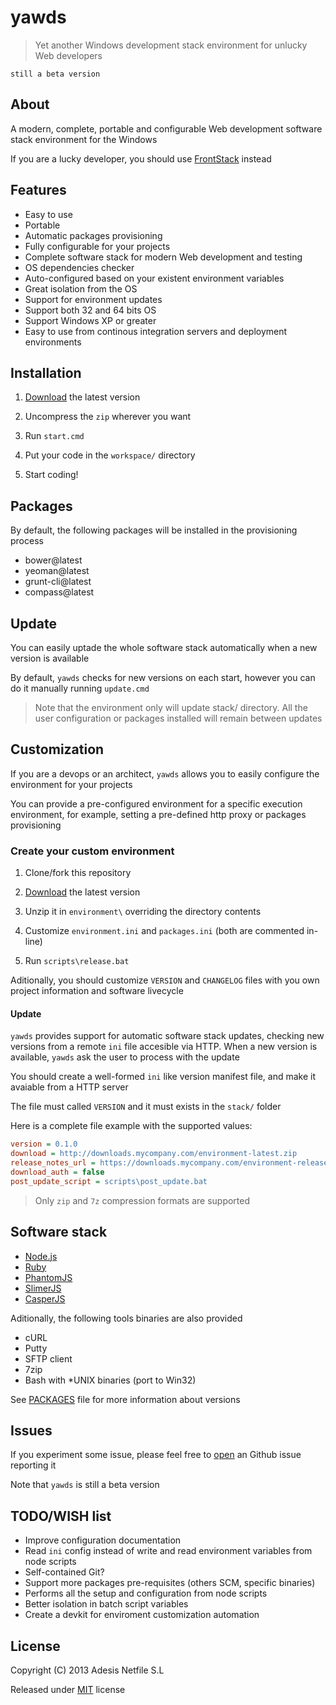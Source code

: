 # yawds

> Yet another Windows development stack environment for unlucky Web developers

`still a beta version`

## About

A modern, complete, portable and configurable Web development software stack environment for the Windows

If you are a lucky developer, you should use [FrontStack](https://github.com/frontstack/frontstack) instead

## Features

- Easy to use
- Portable
- Automatic packages provisioning
- Fully configurable for your projects
- Complete software stack for modern Web development and testing
- OS dependencies checker
- Auto-configured based on your existent environment variables
- Great isolation from the OS
- Support for environment updates
- Support both 32 and 64 bits OS
- Support Windows XP or greater
- Easy to use from continous integration servers and deployment environments

## Installation

1. [Download][1] the latest version

2. Uncompress the `zip` wherever you want

3. Run `start.cmd`

4. Put your code in the `workspace/` directory

5. Start coding!

## Packages

By default, the following packages will be installed in the provisioning process

- bower@latest 
- yeoman@latest
- grunt-cli@latest
- compass@latest

## Update

You can easily uptade the whole software stack automatically when a new version is available

By default, `yawds` checks for new versions on each start, 
however you can do it manually running `update.cmd`

> Note that the environment only will update stack/ directory. 
> All the user configuration or packages installed will remain between updates

## Customization

If you are a devops or an architect, `yawds` allows you to easily configure the environment
for your projects

You can provide a pre-configured environment for a specific execution environment,
for example, setting a pre-defined http proxy or packages provisioning

### Create your custom environment

1. Clone/fork this repository

2. [Download][1] the latest version

3. Unzip it in `environment\` overriding the directory contents

4. Customize `environment.ini` and `packages.ini` (both are commented in-line)

5. Run `scripts\release.bat`

Aditionally, you should customize `VERSION` and `CHANGELOG` files with you own project 
information and software livecycle

#### Update

`yawds` provides support for automatic software stack updates, checking new versions from 
a remote `ini` file accesible via HTTP.
When a new version is available, `yawds` ask the user to process with the update 

You should create a well-formed `ini` like version manifest file, 
and make it avaiable from a HTTP server

The file must called `VERSION` and it must exists in the `stack/` folder

Here is a complete file example with the supported values:

```ini
version = 0.1.0
download = http://downloads.mycompany.com/environment-latest.zip
release_notes_url = https://downloads.mycompany.com/environment-release-notes.txt
download_auth = false
post_update_script = scripts\post_update.bat
```

> Only `zip` and `7z` compression formats are supported

## Software stack

- [Node.js][3]
- [Ruby][4]
- [PhantomJS][5]
- [SlimerJS][6]
- [CasperJS][7]

Aditionally, the following tools binaries are also provided

- cURL
- Putty
- SFTP client
- 7zip
- Bash with *UNIX binaries (port to Win32)

See [PACKAGES][2] file for more information about versions

## Issues

If you experiment some issue, please feel free to [open][9] an Github issue reporting it

Note that `yawds` is still a beta version 

## TODO/WISH list

- Improve configuration documentation 
- Read `ini` config instead of write and read environment variables from node scripts
- Self-contained Git?
- Support more packages pre-requisites (others SCM, specific binaries)
- Performs all the setup and configuration from node scripts
- Better isolation in batch script variables 
- Create a devkit for enviroment customization automation

## License

Copyright (C) 2013 Adesis Netfile S.L

Released under [MIT][8] license

[1]: https://sourceforge.net/projects/yawds/files/latest/download
[2]: https://github.com/adesisnetlife/yawds/blob/master/environment/stack/PACKAGES.md
[3]: http://nodejs.org
[4]: http://rubylang.org
[5]: http://phantomjs.org
[6]: http://slimerjs.org
[7]: http://casperjs.org
[8]: http://opensource.org/licenses/MIT
[9]: https://github.com/AdesisNetlife/yawds/issues/new